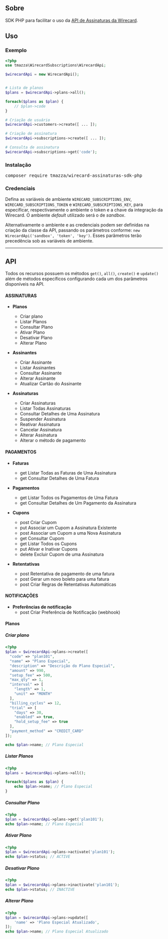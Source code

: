 ## Sobre

SDK PHP para facilitar o uso da [API de Assinaturas da Wirecard](https://dev.wirecard.com.br/v1.5).

## Uso

### Exemplo

```php
<?php
use tmazza\WirecardSubscriptions\WirecardApi;

$wirecardApi = new WirecardApi();


# Lista de planos
$plans = $wirecardApi->plans->all();

foreach($plans as $plan) {
    // $plan->code
}

# Criação de usuário
$wirecardApi->customers->create([ ... ]); 

# Criação de assinatura
$wirecardApi->subscriptions->create([ ... ]); 

# Consulta de assinatura
$wirecardApi->subscriptions->get('code');

```

### Instalação
<pre>composer require tmazza/wirecard-assinaturas-sdk-php</pre>

### Credenciais

Defina as variáveis de ambiente `WIRECARD_SUBSCRIPTIONS_ENV`,  `WIRECARD_SUBSCRIPTIONS_TOKEN` e `WIRECARD_SUBSCRIPTIONS_KEY`, para especificar, respectivamente o ambiente o token e a chave da integração da Wirecard. O ambiente *default* utilizado será o de *sandbox*.

Alternativamente o ambiente e as credenciais podem ser definidas na criação da classe da API, passando os parâmetros conforme: `new WirecardApi('sandbox', 'token', 'key')`. Esses parâmetros terão precedência sob as variáveis de ambiente.


---
## API

Todos os recursos possuem os métodos `get()`, `all()`, `create()` e  `update()` além de métodos específicos configurando cada um dos parâmetros disponíveis na API.

#### ASSINATURAS

- **Planos**
    - Criar plano
    - Listar Planos
    - Consultar Plano
    - Ativar Plano
    - Desativar Plano
    - Alterar Plano

- **Assinantes**
    - Criar Assinante
    - Listar Assinantes
    - Consultar Assinante
    - Alterar Assinante
    - Atualizar Cartão do Assinante

- **Assinaturas**
    - Criar Assinaturas
    - Listar Todas Assinaturas
    - Consultar Detalhes de Uma Assinatura
    - Suspender Assinatura
    - Reativar Assinatura
    - Cancelar Assinatura
    - Alterar Assinatura
    - Alterar o método de pagamento

#### PAGAMENTOS
- **Faturas**
    - get Listar Todas as Faturas de Uma Assinatura
    - get Consultar Detalhes de Uma Fatura

- **Pagamentos**
    - get Listar Todos os Pagamentos de Uma Fatura
    - get Consultar Detalhes de Um Pagamento da Assinatura

- **Cupons**
    - post Criar Cupom
    - put Associar um Cupom a Assinatura Existente
    - post Associar um Cupom a uma Nova Assinatura
    - get Consultar Cupom
    - get Listar Todos os Cupons
    - put Ativar e Inativar Cupons
    - delete Excluir Cupom de uma Assinatura

- **Retentativas**
    - post Retentativa de pagamento de uma fatura
    - post Gerar um novo boleto para uma fatura
    - post Criar Regras de Retentativas Automáticas
    
#### NOTIFICAÇÕES
- **Preferências de notificação**
    - post Criar Preferência de Notificação (webhook)



#### Planos

##### Criar plano
```php
<?php
$plan = $wirecardApi->plans->create([
  "code" => "plan101",
  "name" => "Plano Especial",
  "description" => "Descrição do Plano Especial",
  "amount" => 990,
  "setup_fee" => 500,
  "max_qty" => 1,
  "interval" => [
    "length" => 1,
    "unit" => "MONTH"
  ],
  "billing_cycles" => 12,
  "trial" => [
    "days" => 30,
    "enabled" => true,
    "hold_setup_fee" => true
  ],
  "payment_method" => "CREDIT_CARD"
]);

echo $plan->name; // Plano Especial
```

##### Listar Planos
```php
<?php
$plans = $wirecardApi->plans->all();

foreach($plans as $plan) {
    echo $plan->name; // Plano Especial
}
```

##### Consultar Plano
```php
<?php
$plan = $wirecardApi->plans->get('plan101');
echo $plan->name; // Plano Especial
```

##### Ativar Plano
```php
<?php
$plan = $wirecardApi->plans->activate('plan101');
echo $plan->status; // ACTIVE
```

##### Desativar Plano
```php
<?php
$plan = $wirecardApi->plans->inactivate('plan101');
echo $plan->status; // INACTIVE
```

##### Alterar Plano
```php
<?php
$plan = $wirecardApi->plans->update([
    'name' => 'Plano Especial Atualizado',
]);
echo $plan->name; // Plano Especial Atualizado
```